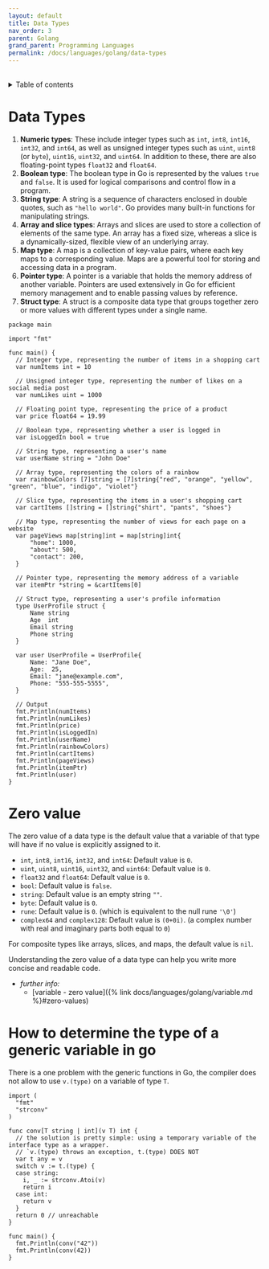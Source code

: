 ```yaml
---
layout: default
title: Data Types
nav_order: 3
parent: Golang
grand_parent: Programming Languages
permalink: /docs/languages/golang/data-types
---
```


<br/>
<details markdown="block">
  <summary>
    Table of contents
  </summary>
  {: .text-delta }
1. TOC
{:toc}
</details>

# Data Types

1. __Numeric types__: These include integer types such as `int`, `int8`, `int16`, `int32`, and `int64`, as well as unsigned integer types such as `uint`, `uint8` (or `byte`), `uint16`, `uint32`, and `uint64`. In addition to these, there are also floating-point types `float32` and `float64`.
1. __Boolean type__: The boolean type in Go is represented by the values `true` and `false`. It is used for logical comparisons and control flow in a program.
1. __String type__: A string is a sequence of characters enclosed in double quotes, such as `"hello world"`. Go provides many built-in functions for manipulating strings.
1. __Array and slice types__: Arrays and slices are used to store a collection of elements of the same type. An array has a fixed size, whereas a slice is a dynamically-sized, flexible view of an underlying array.
1. __Map type__: A map is a collection of key-value pairs, where each key maps to a corresponding value. Maps are a powerful tool for storing and accessing data in a program.
1. __Pointer type__: A pointer is a variable that holds the memory address of another variable. Pointers are used extensively in Go for efficient memory management and to enable passing values by reference.
1. __Struct type__: A struct is a composite data type that groups together zero or more values with different types under a single name.

```golang
package main

import "fmt"

func main() {
  // Integer type, representing the number of items in a shopping cart
  var numItems int = 10

  // Unsigned integer type, representing the number of likes on a social media post
  var numLikes uint = 1000

  // Floating point type, representing the price of a product
  var price float64 = 19.99

  // Boolean type, representing whether a user is logged in
  var isLoggedIn bool = true

  // String type, representing a user's name
  var userName string = "John Doe"

  // Array type, representing the colors of a rainbow
  var rainbowColors [7]string = [7]string{"red", "orange", "yellow", "green", "blue", "indigo", "violet"}

  // Slice type, representing the items in a user's shopping cart
  var cartItems []string = []string{"shirt", "pants", "shoes"}

  // Map type, representing the number of views for each page on a website
  var pageViews map[string]int = map[string]int{
      "home": 1000,
      "about": 500,
      "contact": 200,
  }

  // Pointer type, representing the memory address of a variable
  var itemPtr *string = &cartItems[0]

  // Struct type, representing a user's profile information
  type UserProfile struct {
      Name string
      Age  int
      Email string
      Phone string
  }

  var user UserProfile = UserProfile{
      Name: "Jane Doe",
      Age:  25,
      Email: "jane@example.com",
      Phone: "555-555-5555",
  }

  // Output
  fmt.Println(numItems)
  fmt.Println(numLikes)
  fmt.Println(price)
  fmt.Println(isLoggedIn)
  fmt.Println(userName)
  fmt.Println(rainbowColors)
  fmt.Println(cartItems)
  fmt.Println(pageViews)
  fmt.Println(itemPtr)
  fmt.Println(user)
}
```

# Zero value

The zero value of a data type is the default value that a variable of that type will have if no value is explicitly assigned to it.

- `int`, `int8`, `int16`, `int32`, and `int64`: Default value is `0`.
- `uint`, `uint8`, `uint16`, `uint32`, and `uint64`: Default value is `0`.
- `float32` and `float64`: Default value is `0`.
- `bool`: Default value is `false`.
- `string`: Default value is an empty string `""`.
- `byte`: Default value is `0`.
- `rune`: Default value is `0`. (which is equivalent to the null rune `'\0'`)
- `complex64` and `complex128`: Default value is `(0+0i)`. (a complex number with real and imaginary parts both equal to `0`)

For composite types like arrays, slices, and maps, the default value is `nil`.

Understanding the zero value of a data type can help you write more concise and readable code.

- _further info:_
  - [variable - zero value]({% link docs/languages/golang/variable.md %}#zero-values)

# How to determine the type of a generic variable in go

There is a one problem with the generic functions in Go, the compiler does not allow to use `v.(type)` on a variable of type `T`.

```golang
import (
  "fmt"
  "strconv"
)

func conv[T string | int](v T) int {
  // the solution is pretty simple: using a temporary variable of the interface type as a wrapper.
  // `v.(type) throws an exception, t.(type) DOES NOT
  var t any = v
  switch v := t.(type) {
  case string:
    i, _ := strconv.Atoi(v)
    return i
  case int:
    return v
  }
  return 0 // unreachable
}

func main() {
  fmt.Println(conv("42"))
  fmt.Println(conv(42))
}
```

